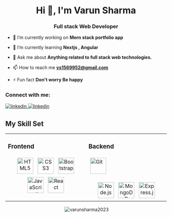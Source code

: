 <h1 align="center">Hi 👋, I'm Varun Sharma</h1>
<h3 align="center">Full stack Web Developer</h3>

- 🔭 I’m currently working on **Mern stack portfolio app**

- 🌱 I’m currently learning **Nextjs , Angular**

- 💬 Ask me about **Anything related to full stack web technologies.**

- 📫 How to reach me **vs1569952@gmail.com**

- ⚡ Fun fact **Don't worry Be happy**

<h3 align="left">Connect with me:</h3>
<p align="left">
<a href="https://www.linkedin.com/in/varun-sharma1569952/" target="_blank">
<img src=https://img.shields.io/badge/linkedin-%231E77B5.svg?&style=for-the-badge&logo=linkedin&logoColor=white alt=linkedin style="margin-bottom: 5px;" />
</a> 
  <a href="https://www.youtube.com/channel/UCutAVueKP-ISp2NKMisFESg" target="_blank">
<img src= https://img.shields.io/badge/YouTube-red?style=for-the-badge&logo=youtube&logoColor=white alt=linkedin style="margin-bottom: 5px;" />
</a> 
</p>

## My Skill Set

<div align="Center">

<table><tr><td valign="top" width="50%">



### Frontend  
<div align="center">  
<a href="https://en.wikipedia.org/wiki/HTML5" target="_blank"><img style="margin: 5px" src="https://profilinator.rishav.dev/skills-assets/html5-original-wordmark.svg" alt="HTML5" height="50" /></a>  
<a href="https://www.w3schools.com/css/" target="_blank"><img style="margin: 5px" src="https://profilinator.rishav.dev/skills-assets/css3-original-wordmark.svg" alt="CSS3" height="50" /></a>  
<a href="https://getbootstrap.com/docs/3.4/javascript/" target="_blank"><img style="margin: 5px" src="https://profilinator.rishav.dev/skills-assets/bootstrap-plain.svg" alt="Bootstrap" height="50" /></a>  
<a href="https://www.javascript.com/" target="_blank"><img style="margin: 5px" src="https://profilinator.rishav.dev/skills-assets/javascript-original.svg" alt="JavaScript" height="50" /></a>  
<a href="https://reactjs.org/" target="_blank"><img style="margin: 5px" src="https://profilinator.rishav.dev/skills-assets/react-original-wordmark.svg" alt="React" height="50" /></a>  
</div>

</td>
  
<td valign="top" width="50%">

### Backend  
<a href="https://github.com/" target="_blank"><img style="margin: 5px" src="https://profilinator.rishav.dev/skills-assets/git-scm-icon.svg" alt="Git" height="50" /></a>  
<div align="center">    
<a href="https://nodejs.org/" target="_blank"><img style="margin: 5px" src="https://profilinator.rishav.dev/skills-assets/nodejs-original-wordmark.svg" alt="Node.js" height="50" /></a>  
<a href="https://www.mongodb.com/" target="_blank"><img style="margin: 5px" src="https://profilinator.rishav.dev/skills-assets/mongodb-original-wordmark.svg" alt="MongoDB" height="50" /></a>  
<a href="https://expressjs.com/" target="_blank"><img style="margin: 5px" src="https://profilinator.rishav.dev/skills-assets/express-original-wordmark.svg" alt="Express.js" height="50" /></a>  
</div>


</td></tr></table>  
<p>&nbsp;<img align="center" src="https://github-readme-stats.vercel.app/api?username=varunsharma2023&show_icons=true&locale=en" alt="varunsharma2023" /></p>


</div>
